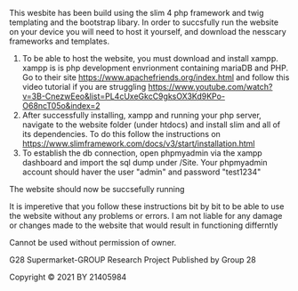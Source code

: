 This wesbite has been build using the slim 4 php framework and twig templating and the bootstrap libary. In order to succsfully run the website on your device you will need to host it yourself, and download the nesscary frameworks and templates.

1. To be able to host the website, you must download and install xampp. xampp is is php development envrionment containing mariaDB and PHP. Go to their site https://www.apachefriends.org/index.html and follow this video tutorial if you are struggling https://www.youtube.com/watch?v=3B-CnezwEeo&list=PL4cUxeGkcC9gksOX3Kd9KPo-O68ncT05o&index=2
2. After successfully installing, xampp and running your php server, navigate to the website folder (under htdocs) and install slim and all of its dependencies. To do this follow the instructions on https://www.slimframework.com/docs/v3/start/installation.html
3. To establish the db connection, open phpmyadmin via the xampp dashboard and import the sql dump under /Site. Your phpmyadmin account should haver the user "admin" and password "test1234"


The website should now be succsefully running 

It is imperetive that you follow these instructions bit by bit to be able to use the website without any problems or errors.
 I am not liable for any damage or changes made to the website that would result in functioning differntly


Cannot be used without permission of owner.

G28 Supermarket-GROUP Research Project
Published by Group 28

Copyright © 2021 BY 21405984

